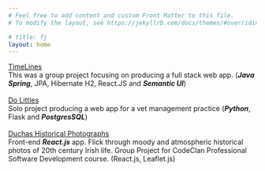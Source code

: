 ```yaml
---
# Feel free to add content and custom Front Matter to this file.
# To modify the layout, see https://jekyllrb.com/docs/themes/#overriding-theme-defaults

# title: fj
layout: home
---
```


   <span><a href="https://github.com/fraserjamieson/timelines_project">TimeLines</a></span><br>
    This was a group project focusing on producing a full stack web app. (**_Java Spring_**, JPA, Hibernate H2, React.JS and **_Semantic UI_**) <br><br>
    <span><a href="https://github.com/fraserjamieson/vet_project">Do Littles</a></span><br>
    Solo project producing a web app for a vet management practice (**_Python_**, Flask and **_PostgresSQL_**) <br><br>
    <span><a href="https://github.com/fraserjamieson/duchas_jasvascript_project">Duchas Historical Photographs</a></span><br>
    Front-end **_React.js_** app. Flick through moody and atmospheric historical photos of 20th century Irish life. Group Project for CodeClan Professional Software Development course.  (React.js, Leaflet.js) 